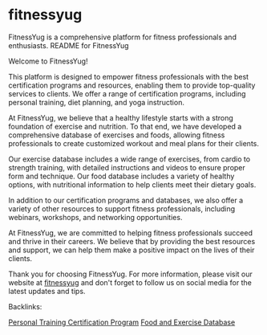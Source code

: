 # fitnessyug
FitnessYug is a comprehensive platform for fitness professionals and enthusiasts.
README for FitnessYug

Welcome to FitnessYug!

This platform is designed to empower fitness professionals with the best certification programs and resources, enabling them to provide top-quality services to clients. We offer a range of certification programs, including personal training, diet planning, and yoga instruction.

At FitnessYug, we believe that a healthy lifestyle starts with a strong foundation of exercise and nutrition. To that end, we have developed a comprehensive database of exercises and foods, allowing fitness professionals to create customized workout and meal plans for their clients.

Our exercise database includes a wide range of exercises, from cardio to strength training, with detailed instructions and videos to ensure proper form and technique. Our food database includes a variety of healthy options, with nutritional information to help clients meet their dietary goals.

In addition to our certification programs and databases, we also offer a variety of other resources to support fitness professionals, including webinars, workshops, and networking opportunities.

At FitnessYug, we are committed to helping fitness professionals succeed and thrive in their careers. We believe that by providing the best resources and support, we can help them make a positive impact on the lives of their clients.

Thank you for choosing FitnessYug. For more information, please visit our website at <a href="https://fitnessyug.com" >fitnessyug</a> and don't forget to follow us on social media for the latest updates and tips.

Backlinks:

<a href="https://fitnessyug.com/fitness-course/courses/">Personal Training Certification Program</a>
<a href="https://fitnessyug.com/finder/">Food and Exercise Database </a>
